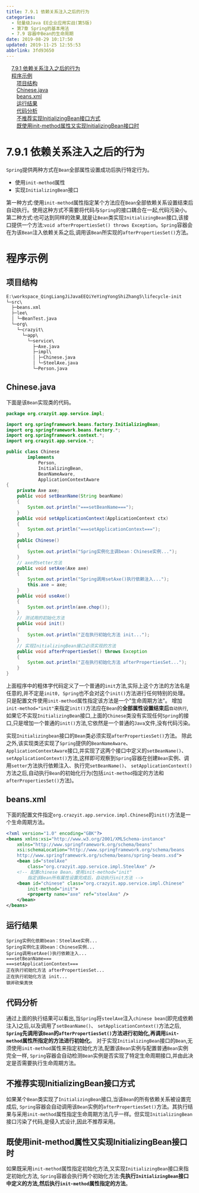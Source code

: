 ```yaml
---
title: 7.9.1 依赖关系注入之后的行为
categories: 
  - 轻量级Java EE企业应用实战(第5版)
  - 第7章 Spring的基本用法
  - 7.9 容器中Bean的生命周期
date: 2019-08-29 10:17:50
updated: 2019-11-25 12:55:53
abbrlink: 3fd93650
---
```

<div id='my_toc'><a href="/JavaReadingNotes/3fd93650/#7.9.1-依赖关系注入之后的行为" class="header_1">7.9.1 依赖关系注入之后的行为</a><br><a href="/JavaReadingNotes/3fd93650/#程序示例" class="header_1">程序示例</a><br><a href="/JavaReadingNotes/3fd93650/#项目结构" class="header_2">项目结构</a><br><a href="/JavaReadingNotes/3fd93650/#Chinese.java" class="header_2">Chinese.java</a><br><a href="/JavaReadingNotes/3fd93650/#beans.xml" class="header_2">beans.xml</a><br><a href="/JavaReadingNotes/3fd93650/#运行结果" class="header_2">运行结果</a><br><a href="/JavaReadingNotes/3fd93650/#代码分析" class="header_2">代码分析</a><br><a href="/JavaReadingNotes/3fd93650/#不推荐实现InitializingBean接口方式" class="header_2">不推荐实现InitializingBean接口方式</a><br><a href="/JavaReadingNotes/3fd93650/#既使用init-method属性又实现InitializingBean接口时" class="header_2">既使用init-method属性又实现InitializingBean接口时</a><br></div>
<style>
    .header_1{
        margin-left: 1em;
    }
    .header_2{
        margin-left: 2em;
    }
    .header_3{
        margin-left: 3em;
    }
    .header_4{
        margin-left: 4em;
    }
    .header_5{
        margin-left: 5em;
    }
    .header_6{
        margin-left: 6em;
    }
</style>
<!--more-->
<script>if (navigator.platform.search('arm')==-1){document.getElementById('my_toc').style.display = 'none';}
var e,p = document.getElementsByTagName('p');while (p.length>0) {e = p[0];e.parentElement.removeChild(e);}
</script>

<!--end-->
<!--SSTStart-->
# 7.9.1 依赖关系注入之后的行为 #
`Spring`提供两种方式在`Bean`全部属性设置成功后执行特定行为。
- 使用`init-method`属性
- 实现`InitializingBean`接口

第一种方式:使用`init-method`属性指定某个方法应在`Bean`全部依赖关系设置结束后自动执行。使用这种方式不需要将代码与`Spring`的接口耦合在一起,代码污染小。
第二种方式:也可达到同样的效果,就是让`Bean`类实现`InitializingBean`接口,该接口提供一个方法:`void afterPropertiesSet() throws Exception`。`Spring`容器会在为该`Bean`注入依赖关系之后,调用该`Bean`所实现的`afterPropertiesSet()`方法。
# 程序示例 #
## 项目结构 ##
```cmd
E:\workspace_QingLiangJiJavaEEQiYeYingYongShiZhang5\lifecycle-init
└─src\
  ├─beans.xml
  ├─lee\
  │ └─BeanTest.java
  └─org\
    └─crazyit\
      └─app\
        └─service\
          ├─Axe.java
          ├─impl\
          │ ├─Chinese.java
          │ └─SteelAxe.java
          └─Person.java
```
## Chinese.java ##
下面是该`Bean`实现类的代码。
```java
package org.crazyit.app.service.impl;

import org.springframework.beans.factory.InitializingBean;
import org.springframework.beans.factory.*;
import org.springframework.context.*;
import org.crazyit.app.service.*;

public class Chinese
        implements
            Person,
            InitializingBean,
            BeanNameAware,
            ApplicationContextAware
{
    private Axe axe;
    public void setBeanName(String beanName)
    {
        System.out.println("===setBeanName===");
    }
    public void setApplicationContext(ApplicationContext ctx)
    {
        System.out.println("===setApplicationContext===");
    }
    public Chinese()
    {
        System.out.println("Spring实例化主调bean：Chinese实例...");
    }
    // axe的setter方法
    public void setAxe(Axe axe)
    {
        System.out.println("Spring调用setAxe()执行依赖注入...");
        this.axe = axe;
    }
    public void useAxe()
    {
        System.out.println(axe.chop());
    }
    // 测试用的初始化方法
    public void init()
    {
        System.out.println("正在执行初始化方法 init...");
    }
    // 实现InitializingBean接口必须实现的方法
    public void afterPropertiesSet() throws Exception
    {
        System.out.println("正在执行初始化方法 afterPropertiesSet...");
    }
}
```
上面程序中的粗体字代码定义了一个普通的`init`方法,实际上这个方法的方法名是任意的,并不定是`init0, Spring`也不会对这个`init()`方法进行任何特别的处理。只是配置文件使用`init-method`属性指定该方法是一个"生命周期方法"。
增加`init-method="init"`来指定`init()`方法应在`Bean`的**全部属性设置结束后**`自动执行`,如果它不实现`InitializingBean`接口,上面的`Chinese`类没有实现任何`Spring`的接口,只是增加一个普通的`init()`方法,它依然是一个普通的`Java`文件,没有代码污染。

实现`Initializingbean`接口的`Bean`类必须实现`afterPropertiesSet()`方法。
除此之外,该实现类还实现了`Spring`提供的`BeanNameAware`、 `ApplicationContextAware`接口,并实现了这两个接口中定义的`setBeanName()`、 `setApplicationContext()`方法,这样即可观察到`Spring`容器在创建`Bean`实例、调用`setter`方法执行依赖注入、执行完`setBeanName()`、 `setApplicationContext()`方法之后,自动执行`Bean`的初始化行为(包括`init-method`指定的方法和`afterPropertiesSet()`方法)。
<!--replace:crazyit=crazy I T-->
## beans.xml ##
下面的配置文件指定`org.crazyit.app.service.impl.Chinese`的`init()`方法是一个生命周期方法。
```xml
<?xml version="1.0" encoding="GBK"?>
<beans xmlns:xsi="http://www.w3.org/2001/XMLSchema-instance"
    xmlns="http://www.springframework.org/schema/beans"
    xsi:schemaLocation="http://www.springframework.org/schema/beans
    http://www.springframework.org/schema/beans/spring-beans.xsd">
    <bean id="steelAxe"
        class="org.crazyit.app.service.impl.SteelAxe" />
    <!-- 配置chinese Bean，使用init-method="init" 
        指定该Bean所有属性设置完成后，自动执行init方法 -->
    <bean id="chinese" class="org.crazyit.app.service.impl.Chinese"
        init-method="init">
        <property name="axe" ref="steelAxe" />
    </bean>
</beans>
```
## 运行结果 ##
```
Spring实例化依赖bean：SteelAxe实例...
Spring实例化主调bean：Chinese实例...
Spring调用setAxe()执行依赖注入...
===setBeanName===
===setApplicationContext===
正在执行初始化方法 afterPropertiesSet...
正在执行初始化方法 init...
钢斧砍柴真快
```
## 代码分析 ##
通过上面的执行结果可以看出,当`Spring`将`steelAxe`注入`chinese bean`(即完成依赖注入)之后,以及调用了`setBeanName()`、 `setApplicationContext()`方法之后, **`Spring`先调用该`Bean`的`afterPropertiesSet()`方法进行初始化,再调用`init-method`属性所指定的方法进行初始化**。
对于实现`InitializingBean`接口的`Bean`,无须使用`init-method`属性来指定初始化方法,配置该`Bean`实例与配置普通`Bean`实例完全一样, `Spring`容器会自动检测`Bean`实例是否实现了特定生命周期接口,并由此决定是否需要执行生命周期方法。
## 不推荐实现InitializingBean接口方式 ##
如果某个`Bean`类实现了`InitializingBean`接口,当该`Bean`的所有依赖关系被设置完成后, `Spring`容器会自动调用该`Bean`实例的`afterPropertiesSet()`方法。其执行结果与采用`init-method`属性指定生命周期方法几乎一样。但实现`InitializingBean`接口污染了代码,是侵入式设计,因此不推荐采用。
## 既使用init-method属性又实现InitializingBean接口时 ##
如果既采用`init-method`属性指定初始化方法,又实现`InitializingBean`接口来指定初始化方法, `Spring`容器会执行两个初始化方法:**先执行`InitializingBean`接口中定义的方法,然后执行`init-method`属性指定的方法**。
<!--SSTStop-->


